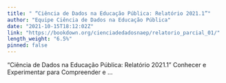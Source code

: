 ```yaml
---
title: " “Ciência de Dados na Educação Pública: Relatório 2021.1”"
author: "Equipe Ciência de Dados na Educação Pública"
date: "2021-10-15T18:12:02Z"
link: "https://bookdown.org/cienciadedadosnaep/relatorio_parcial_01/"
length_weight: "6.5%"
pinned: false
---
```


“Ciência de Dados na Educação Pública: Relatório 2021.1” Conhecer e Experimentar para Compreender e ...
